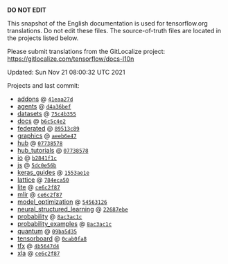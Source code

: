 __DO NOT EDIT__

This snapshot of the English documentation is used for tensorflow.org
translations. Do not edit these files. The source-of-truth files are located in
the projects listed below.

Please submit translations from the GitLocalize project: https://gitlocalize.com/tensorflow/docs-l10n

Updated: Sun Nov 21 08:00:32 UTC 2021

Projects and last commit:

- [addons](https://github.com/tensorflow/addons/tree/master/docs) @ <a href='https://github.com/tensorflow/addons/commit/41eaa27d49025c02bfe9520d5e63e1f01a782ddf'><code>41eaa27d</code></a>
- [agents](https://github.com/tensorflow/agents/tree/master/docs) @ <a href='https://github.com/tensorflow/agents/commit/d4a36bef27f000f739687ab2e0c60070f43fd52f'><code>d4a36bef</code></a>
- [datasets](https://github.com/tensorflow/datasets/tree/master/docs) @ <a href='https://github.com/tensorflow/datasets/commit/75c4b355424a26f392552d7e391da4b016dd8e55'><code>75c4b355</code></a>
- [docs](https://github.com/tensorflow/docs/tree/master/site/en) @ <a href='https://github.com/tensorflow/docs/commit/b6c5c4e272a2be7aab27573d747f4c3edcc5d4b8'><code>b6c5c4e2</code></a>
- [federated](https://github.com/tensorflow/federated/tree/main/docs) @ <a href='https://github.com/tensorflow/federated/commit/89513c89842b8e01c594d39b482ad2d61832f0cd'><code>89513c89</code></a>
- [graphics](https://github.com/tensorflow/graphics/tree/master/tensorflow_graphics/g3doc) @ <a href='https://github.com/tensorflow/graphics/commit/aeeb6e4753b8561ecfd39234ceea1436cd65e89e'><code>aeeb6e47</code></a>
- [hub](https://github.com/tensorflow/hub/tree/master/docs) @ <a href='https://github.com/tensorflow/hub/commit/07738578a6dd5ff01e4c9b70cd7cefa765024107'><code>07738578</code></a>
- [hub_tutorials](https://github.com/tensorflow/hub/tree/master/examples/colab) @ <a href='https://github.com/tensorflow/hub/commit/07738578a6dd5ff01e4c9b70cd7cefa765024107'><code>07738578</code></a>
- [io](https://github.com/tensorflow/io/tree/master/docs) @ <a href='https://github.com/tensorflow/io/commit/b2841f1cdf3783183fdb0f5ac12da61e1ac436d3'><code>b2841f1c</code></a>
- [js](https://github.com/tensorflow/tfjs-website/tree/master/docs) @ <a href='https://github.com/tensorflow/tfjs-website/commit/5dc0e56b49ce2138479de36c315ca0e81671ff94'><code>5dc0e56b</code></a>
- [keras_guides](https://github.com/tensorflow/docs/tree/snapshot-keras/site/en/guide/keras) @ <a href='https://github.com/tensorflow/docs/commit/1553ae1e4a149be71703e2ee60173b3d1e0e8c00'><code>1553ae1e</code></a>
- [lattice](https://github.com/tensorflow/lattice/tree/master/docs) @ <a href='https://github.com/tensorflow/lattice/commit/784eca50cbdfedf39f183cc7d298c9fe376b69c0'><code>784eca50</code></a>
- [lite](https://github.com/tensorflow/tensorflow/tree/master/tensorflow/lite/g3doc) @ <a href='https://github.com/tensorflow/tensorflow/commit/ce6c2f87fe7c59b42745e1e20ad8cd15e451d3e5'><code>ce6c2f87</code></a>
- [mlir](https://github.com/tensorflow/tensorflow/tree/master/tensorflow/compiler/mlir/g3doc) @ <a href='https://github.com/tensorflow/tensorflow/commit/ce6c2f87fe7c59b42745e1e20ad8cd15e451d3e5'><code>ce6c2f87</code></a>
- [model_optimization](https://github.com/tensorflow/model-optimization/tree/master/tensorflow_model_optimization/g3doc) @ <a href='https://github.com/tensorflow/model-optimization/commit/54563126295ab5833c7358bcf3cee65ed4001e09'><code>54563126</code></a>
- [neural_structured_learning](https://github.com/tensorflow/neural-structured-learning/tree/master/g3doc) @ <a href='https://github.com/tensorflow/neural-structured-learning/commit/22687ebe125307d1c79a540c48a2c24d66aa8414'><code>22687ebe</code></a>
- [probability](https://github.com/tensorflow/probability/tree/main/tensorflow_probability/g3doc) @ <a href='https://github.com/tensorflow/probability/commit/8ac3ac1c32e8c07c4e7b69ea0b3367b8305b25e4'><code>8ac3ac1c</code></a>
- [probability_examples](https://github.com/tensorflow/probability/tree/main/tensorflow_probability/examples/jupyter_notebooks) @ <a href='https://github.com/tensorflow/probability/commit/8ac3ac1c32e8c07c4e7b69ea0b3367b8305b25e4'><code>8ac3ac1c</code></a>
- [quantum](https://github.com/tensorflow/quantum/tree/master/docs) @ <a href='https://github.com/tensorflow/quantum/commit/09ba5d35b082d8229458522471a0c1ca8b77198d'><code>09ba5d35</code></a>
- [tensorboard](https://github.com/tensorflow/tensorboard/tree/master/docs) @ <a href='https://github.com/tensorflow/tensorboard/commit/0cab0fa86e646d2e539267c0f9e075975b161156'><code>0cab0fa8</code></a>
- [tfx](https://github.com/tensorflow/tfx/tree/master/docs) @ <a href='https://github.com/tensorflow/tfx/commit/4b5647d4a3191b703613144b7dcca612007df4c4'><code>4b5647d4</code></a>
- [xla](https://github.com/tensorflow/tensorflow/tree/master/tensorflow/compiler/xla/g3doc) @ <a href='https://github.com/tensorflow/tensorflow/commit/ce6c2f87fe7c59b42745e1e20ad8cd15e451d3e5'><code>ce6c2f87</code></a>

